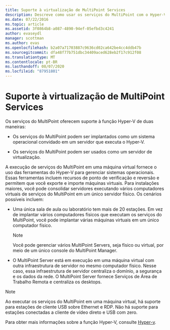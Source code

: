 ```yaml
---
title: Suporte à virtualização de MultiPoint Services
description: Descreve como usar os serviços do MultiPoint com o Hyper-V
ms.date: 07/22/2016
ms.topic: article
ms.assetid: 3f0864b8-a087-4890-94ef-05efbd3c4241
author: evaseydl
manager: scottman
ms.author: evas
ms.openlocfilehash: b2a07a71703887c9636cd02ca642be4cc4ddb47b
ms.sourcegitcommit: dfa48f77b751dbc34409aced628eb2f17c912f08
ms.translationtype: MT
ms.contentlocale: pt-BR
ms.lasthandoff: 08/07/2020
ms.locfileid: "87951801"
---
```

# <a name="multipoint-services-virtualization-support"></a>Suporte à virtualização de MultiPoint Services
Os serviços do MultiPoint oferecem suporte à função Hyper-V de duas maneiras:

-   Os serviços do MultiPoint podem ser implantados como um sistema operacional convidado em um servidor que executa o Hyper-V.

-   Os serviços do MultiPoint podem ser usados como um servidor de virtualização.

A execução de serviços do MultiPoint em uma máquina virtual fornece o uso das ferramentas do Hyper-V para gerenciar sistemas operacionais. Essas ferramentas incluem recursos de ponto de verificação e reversão e permitem que você exporte e importe máquinas virtuais. Para instalações maiores, você pode consolidar servidores executando vários computadores virtuais de serviços do MultiPoint em um único servidor físico. Os cenários possíveis incluem:

-   Uma única sala de aula ou laboratório tem mais de 20 estações. Em vez de implantar vários computadores físicos que executam os serviços do MultiPoint, você pode implantar várias máquinas virtuais em um único computador físico.

    > [!NOTE]
    > Você pode gerenciar vários MultiPoint Servers, seja físico ou virtual, por meio de um único console do MultiPoint Manager.

-   O MultiPoint Server está em execução em uma máquina virtual com outra infraestrutura de servidor no mesmo computador físico. Nesse caso, essa infraestrutura de servidor centraliza o domínio, a segurança e os dados da rede. O MultiPoint Server fornece Serviços de Área de Trabalho Remota e centraliza os desktops.

> [!NOTE]
> Ao executar os serviços do MultiPoint em uma máquina virtual, há suporte para estações de cliente USB sobre Ethernet e RDP. Não há suporte para estações conectadas a cliente de vídeo direto e USB com zero.

Para obter mais informações sobre a função Hyper-V, consulte [Hyper-v](../../virtualization/hyper-v/hyper-v-on-windows-server.md).